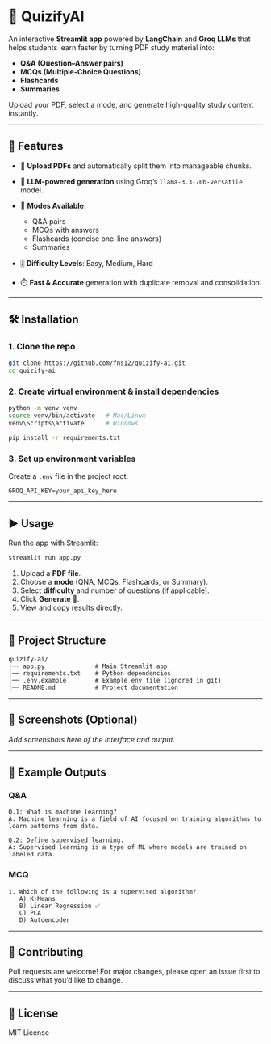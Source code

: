 # 📘 QuizifyAI

An interactive **Streamlit app** powered by **LangChain** and **Groq LLMs** that helps students learn faster by turning PDF study material into:

* **Q\&A (Question–Answer pairs)**
* **MCQs (Multiple-Choice Questions)**
* **Flashcards**
* **Summaries**

Upload your PDF, select a mode, and generate high-quality study content instantly.

---

## 🚀 Features

* 📂 **Upload PDFs** and automatically split them into manageable chunks.
* 🤖 **LLM-powered generation** using Groq’s `llama-3.3-70b-versatile` model.
* 📝 **Modes Available**:

  * Q\&A pairs
  * MCQs with answers
  * Flashcards (concise one-line answers)
  * Summaries
* 🎚️ **Difficulty Levels**: Easy, Medium, Hard
* ⏱️ **Fast & Accurate** generation with duplicate removal and consolidation.

---

## 🛠️ Installation

### 1. Clone the repo

```bash
git clone https://github.com/fns12/quizify-ai.git
cd quizify-ai
```

### 2. Create virtual environment & install dependencies

```bash
python -m venv venv
source venv/bin/activate   # Mac/Linux
venv\Scripts\activate      # Windows

pip install -r requirements.txt
```

### 3. Set up environment variables

Create a `.env` file in the project root:

```env
GROQ_API_KEY=your_api_key_here
```

---

## ▶️ Usage

Run the app with Streamlit:

```bash
streamlit run app.py
```

1. Upload a **PDF file**.
2. Choose a **mode** (QNA, MCQs, Flashcards, or Summary).
3. Select **difficulty** and number of questions (if applicable).
4. Click **Generate** 🚀.
5. View and copy results directly.

---

## 📂 Project Structure

```
quizify-ai/
│── app.py              # Main Streamlit app
│── requirements.txt    # Python dependencies
│── .env.example        # Example env file (ignored in git)
│── README.md           # Project documentation
```

---

## 📸 Screenshots (Optional)

*Add screenshots here of the interface and output.*

---

## 📌 Example Outputs

### Q\&A

```
Q.1: What is machine learning?  
A: Machine learning is a field of AI focused on training algorithms to learn patterns from data.  

Q.2: Define supervised learning.  
A: Supervised learning is a type of ML where models are trained on labeled data.  
```

### MCQ

```
1. Which of the following is a supervised algorithm?  
   A) K-Means  
   B) Linear Regression ✅  
   C) PCA  
   D) Autoencoder  
```

---

## 🤝 Contributing

Pull requests are welcome! For major changes, please open an issue first to discuss what you’d like to change.

---

## 📜 License

MIT License



 
